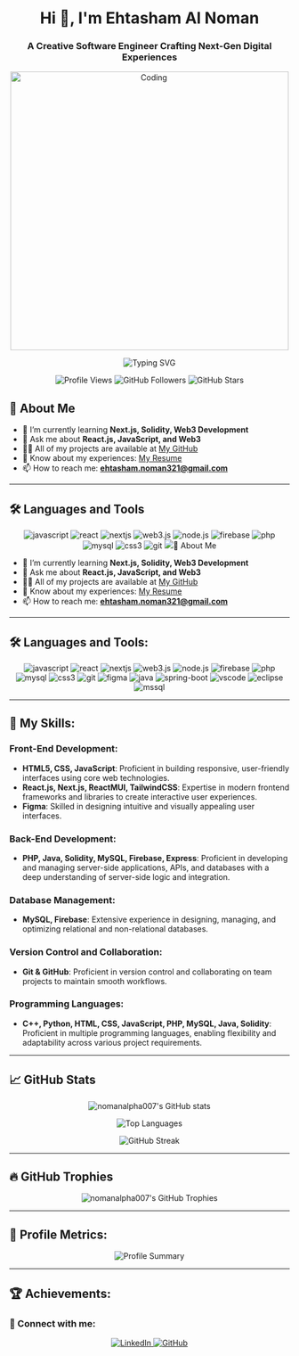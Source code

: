 <h1 align="center">Hi 👋, I'm Ehtasham Al Noman</h1>
<h3 align="center">A Creative Software Engineer Crafting Next-Gen Digital Experiences</h3>

<div align="center" style="position: relative;">
  <p align="center">
  <img src="https://media.giphy.com/media/qgQUggAC3Pfv687qPC/giphy.gif" width="500" alt="Coding" />
</p>
</div>

<p align="center">
    <img src="https://readme-typing-svg.demolab.com?font=Fira+Code&weight=500&size=21&pause=1000&color=0E75B6&center=true&vCenter=true&width=435&lines=Frontend+Developer;React.js+Enthusiast;Next.js+Learner;Web3+Explorer;Open+to+Collaboration+on+Exciting+Projects" alt="Typing SVG" />
</p>

<p align="center">
  <img src="https://komarev.com/ghpvc/?username=nomanalpha007&label=Profile%20Views&color=brightgreen&style=plastic" alt="Profile Views" />
  <img src="https://img.shields.io/github/followers/nomanalpha007?label=Followers&style=social" alt="GitHub Followers" />
  <img src="https://img.shields.io/github/stars/nomanalpha007?label=Stars&style=social" alt="GitHub Stars" />
</p>

## 💼 About Me

- 🌱 I’m currently learning **Next.js, Solidity, Web3 Development**
- 💬 Ask me about **React.js, JavaScript, and Web3**
- 👨‍💻 All of my projects are available at [My GitHub](https://github.com/NomanALPHA007)
- 📄 Know about my experiences: [My Resume](https://drive.google.com/file/d/1OawdLeBCybtN6IOJxv8IZLo6wHkpOOa4/view?usp=sharing)
- 📫 How to reach me: **ehtasham.noman321@gmail.com**

---

## 🛠️ Languages and Tools

<p align="center">
  <img src="https://img.shields.io/badge/JavaScript-F7DF1E?style=for-the-badge&logo=javascript&logoColor=black" alt="javascript" />
  <img src="https://img.shields.io/badge/React-20232A?style=for-the-badge&logo=react&logoColor=61DAFB" alt="react" />
  <img src="https://img.shields.io/badge/Next.js-000000?style=for-the-badge&logo=nextdotjs&logoColor=white" alt="nextjs" />
  <img src="https://img.shields.io/badge/Web3.js-F16822?style=for-the-badge&logo=web3.js&logoColor=white" alt="web3.js" />
  <img src="https://img.shields.io/badge/Node.js-43853D?style=for-the-badge&logo=node.js&logoColor=white" alt="node.js" />
  <img src="https://img.shields.io/badge/Firebase-FFCA28?style=for-the-badge&logo=firebase&logoColor=black" alt="firebase" />
  <img src="https://img.shields.io/badge/PHP-777BB4?style=for-the-badge&logo=php&logoColor=white" alt="php" />
  <img src="https://img.shields.io/badge/MySQL-4479A1?style=for-the-badge&logo=mysql&logoColor=white" alt="mysql" />
  <img src="https://img.shields.io/badge/CSS3-1572B6?style=for-the-badge&logo=css3&logoColor=white" alt="css3" />
  <img src="https://img.shields.io/badge/Git-F05032?style=for-the-badge&logo=git&logoColor=white" alt="git" />
  <img src="https://img.shields.io/badge/Figma-F24E1E?style=for-the-badge&logo=figma&

---

## 💼 About Me

- 🌱 I’m currently learning **Next.js, Solidity, Web3 Development**
- 💬 Ask me about **React.js, JavaScript, and Web3**
- 👨‍💻 All of my projects are available at [My GitHub](https://github.com/NomanALPHA007)
- 📄 Know about my experiences: [My Resume](https://drive.google.com/file/d/1OawdLeBCybtN6IOJxv8IZLo6wHkpOOa4/view?usp=sharing)
- 📫 How to reach me: **ehtasham.noman321@gmail.com**

---

## 🛠️ Languages and Tools:

<p align="center">
  <img src="https://img.shields.io/badge/JavaScript-F7DF1E?style=for-the-badge&logo=javascript&logoColor=black" alt="javascript" />
  <img src="https://img.shields.io/badge/React-20232A?style=for-the-badge&logo=react&logoColor=61DAFB" alt="react" />
  <img src="https://img.shields.io/badge/Next.js-000000?style=for-the-badge&logo=nextdotjs&logoColor=white" alt="nextjs" />
  <img src="https://img.shields.io/badge/Web3.js-F16822?style=for-the-badge&logo=web3.js&logoColor=white" alt="web3.js" />
  <img src="https://img.shields.io/badge/Node.js-43853D?style=for-the-badge&logo=node.js&logoColor=white" alt="node.js" />
  <img src="https://img.shields.io/badge/Firebase-FFCA28?style=for-the-badge&logo=firebase&logoColor=black" alt="firebase" />
  <img src="https://img.shields.io/badge/PHP-777BB4?style=for-the-badge&logo=php&logoColor=white" alt="php" />
  <img src="https://img.shields.io/badge/MySQL-4479A1?style=for-the-badge&logo=mysql&logoColor=white" alt="mysql" />
  <img src="https://img.shields.io/badge/CSS3-1572B6?style=for-the-badge&logo=css3&logoColor=white" alt="css3" />
  <img src="https://img.shields.io/badge/Git-F05032?style=for-the-badge&logo=git&logoColor=white" alt="git" />
  <img src="https://img.shields.io/badge/Figma-F24E1E?style=for-the-badge&logo=figma&logoColor=white" alt="figma" />
  <img src="https://img.shields.io/badge/Java-007396?style=for-the-badge&logo=java&logoColor=white" alt="java" />
  <img src="https://img.shields.io/badge/Spring_Boot-6DB33F?style=for-the-badge&logo=spring-boot&logoColor=white" alt="spring-boot" />
  <img src="https://img.shields.io/badge/Visual_Studio_Code-007ACC?style=for-the-badge&logo=visual-studio-code&logoColor=white" alt="vscode" />
  <img src="https://img.shields.io/badge/Eclipse-2C2255?style=for-the-badge&logo=eclipse&logoColor=white" alt="eclipse" />
  <img src="https://img.shields.io/badge/MS_SQL_Server-CC2927?style=for-the-badge&logo=microsoft-sql-server&logoColor=white" alt="mssql" />
</p>

---

## 🚀 My Skills:

### Front-End Development:
- **HTML5, CSS, JavaScript**: Proficient in building responsive, user-friendly interfaces using core web technologies.
- **React.js, Next.js, ReactMUI, TailwindCSS**: Expertise in modern frontend frameworks and libraries to create interactive user experiences.
- **Figma**: Skilled in designing intuitive and visually appealing user interfaces.

### Back-End Development:
- **PHP, Java, Solidity, MySQL, Firebase, Express**: Proficient in developing and managing server-side applications, APIs, and databases with a deep understanding of server-side logic and integration.
  
### Database Management:
- **MySQL, Firebase**: Extensive experience in designing, managing, and optimizing relational and non-relational databases.

### Version Control and Collaboration:
- **Git & GitHub**: Proficient in version control and collaborating on team projects to maintain smooth workflows.

### Programming Languages:
- **C++, Python, HTML, CSS, JavaScript, PHP, MySQL, Java, Solidity**: Proficient in multiple programming languages, enabling flexibility and adaptability across various project requirements.
---

## 📈 GitHub Stats

<p align="center">
  <img src="https://github-readme-stats.vercel.app/api?username=nomanalpha007&show_icons=true&theme=radical" alt="nomanalpha007's GitHub stats" />
</p>

<p align="center">
  <img src="https://github-readme-stats.vercel.app/api/top-langs/?username=nomanalpha007&layout=compact&theme=radical" alt="Top Languages" />
</p>

<p align="center">
  <img src="https://github-readme-streak-stats.herokuapp.com/?user=nomanalpha007&theme=radical" alt="GitHub Streak" />
</p>

---

## 🔥 GitHub Trophies

<p align="center">
  <img src="https://github-profile-trophy.vercel.app/?username=nomanalpha007&theme=soft&row=1&no-bg=true&no-frame=true" alt="nomanalpha007's GitHub Trophies" />
</p>

---

## 🎯 Profile Metrics:

<p align="center">
    <img src="https://github-profile-summary-cards.vercel.app/api/cards/profile-details?username=nomanalpha007&theme=radical" alt="Profile Summary" />
</p>

---

## 🏆 Achievements:



### 💬 Connect with me:
<p align="center">
    <a href="https://linkedin.com/in/ehtasham-al-noman" target="_blank">
        <img src="https://img.shields.io/badge/LinkedIn-%230077B5.svg?style=for-the-badge&logo=linkedin&logoColor=white" alt="LinkedIn"/>
    </a>
    <a href="https://github.com/NomanALPHA007" target="_blank">
        <img src="https://img.shields.io/badge/GitHub-%23121011.svg?style=for-the-badge&logo=github&logoColor=white" alt="GitHub"/>
    </a>
</p>
